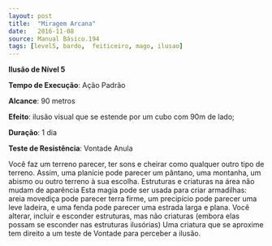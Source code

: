 ```yaml
---
layout: post
title:  "Miragem Arcana"
date:   2016-11-08
source: Manual Básico.194
tags: [level5, bardo,  feiticeiro, mago, ilusao]
---
```


**Ilusão de Nível 5**

**Tempo de Execução**: Ação Padrão

**Alcance**: 90 metros

**Efeito**: ilusão visual que se estende por um cubo com 90m de lado;

**Duração**: 1 dia

**Teste de Resistência**: Vontade Anula

Você faz um terreno parecer, ter sons e cheirar como qualquer outro tipo de terreno. 
Assim, uma planície pode parecer um pântano, uma montanha, um abismo ou outro terreno à sua escolha. 
Estruturas e criaturas na área não mudam de aparência Esta magia pode ser usada para criar armadilhas: areia movediça pode parecer terra firme, um precipício pode parecer uma leve ladeira, e uma fenda pode parecer uma estrada larga e plana. 
Você alterar, incluir e esconder estruturas, mas não criaturas (embora elas possam se esconder nas estruturas ilusórias)
Uma criatura que se aproxime tem direito a um teste de Vontade para perceber a ilusão.